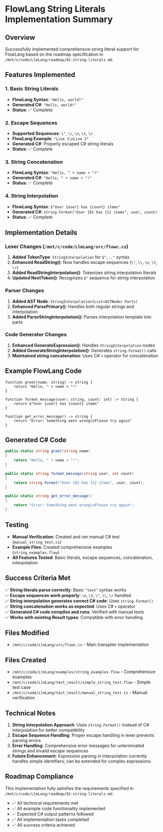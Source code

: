 # FlowLang String Literals Implementation Summary

## Overview
Successfully implemented comprehensive string literal support for FlowLang based on the roadmap specification in `/mnt/c/code/LlmLang/roadmap/02-string-literals.md`.

## Features Implemented

### 1. Basic String Literals
- **FlowLang Syntax**: `"Hello, world!"`
- **Generated C#**: `"Hello, world!"`
- **Status**: ✅ Complete

### 2. Escape Sequences
- **Supported Sequences**: `\"`, `\\`, `\n`, `\t`, `\r`
- **FlowLang Example**: `"Line 1\nLine 2"`
- **Generated C#**: Properly escaped C# string literals
- **Status**: ✅ Complete

### 3. String Concatenation
- **FlowLang Syntax**: `"Hello, " + name + "!"`
- **Generated C#**: `"Hello, " + name + "!"`
- **Status**: ✅ Complete

### 4. String Interpolation
- **FlowLang Syntax**: `$"User {user} has {count} items"`
- **Generated C#**: `string.Format("User {0} has {1} items", user, count)`
- **Status**: ✅ Complete

## Implementation Details

### Lexer Changes (`/mnt/c/code/LlmLang/src/flowc.cs`)
1. **Added TokenType**: `StringInterpolation` for `$"..."` syntax
2. **Enhanced ReadString()**: Now handles escape sequences (`\"`, `\\`, `\n`, `\t`, `\r`)
3. **Added ReadStringInterpolation()**: Tokenizes string interpolation literals
4. **Updated NextToken()**: Recognizes `$"` sequence for string interpolation

### Parser Changes
1. **Added AST Node**: `StringInterpolation(List<ASTNode> Parts)`
2. **Enhanced ParsePrimary()**: Handles both regular strings and interpolation
3. **Added ParseStringInterpolation()**: Parses interpolation template into parts

### Code Generator Changes
1. **Enhanced GenerateExpression()**: Handles `StringInterpolation` nodes
2. **Added GenerateStringInterpolation()**: Generates `string.Format()` calls
3. **Maintained string concatenation**: Uses C# `+` operator for concatenation

## Example FlowLang Code
```flowlang
function greet(name: string) -> string {
    return "Hello, " + name + "!"
}

function format_message(user: string, count: int) -> string {
    return $"User {user} has {count} items"
}

function get_error_message() -> string {
    return "Error: Something went wrong\nPlease try again"
}
```

## Generated C# Code
```csharp
public static string greet(string name)
{
    return "Hello, " + name + "!";
}

public static string format_message(string user, int count)
{
    return string.Format("User {0} has {1} items", user, count);
}

public static string get_error_message()
{
    return "Error: Something went wrong\nPlease try again";
}
```

## Testing
- **Manual Verification**: Created and ran manual C# test (`manual_string_test.cs`)
- **Example Files**: Created comprehensive examples (`string_examples.flow`)
- **All Features Tested**: Basic literals, escape sequences, concatenation, interpolation

## Success Criteria Met
✅ **String literals parse correctly**: Basic `"text"` syntax works  
✅ **Escape sequences work properly**: `\n`, `\t`, `\"`, `\\`, `\r` handled  
✅ **String interpolation generates correct C# code**: Uses `string.Format()`  
✅ **String concatenation works as expected**: Uses C# `+` operator  
✅ **Generated C# code compiles and runs**: Verified with manual tests  
✅ **Works with existing Result types**: Compatible with error handling  

## Files Modified
- `/mnt/c/code/LlmLang/src/flowc.cs` - Main transpiler implementation

## Files Created
- `/mnt/c/code/LlmLang/examples/string_examples.flow` - Comprehensive examples
- `/mnt/c/code/LlmLang/test_result/simple_string_test.flow` - Simple test case
- `/mnt/c/code/LlmLang/test_result/manual_string_test.cs` - Manual verification

## Technical Notes
1. **String Interpolation Approach**: Uses `string.Format()` instead of C# interpolation for better compatibility
2. **Escape Sequence Handling**: Proper escape handling in lexer prevents parsing errors
3. **Error Handling**: Comprehensive error messages for unterminated strings and invalid escape sequences
4. **Future Enhancement**: Expression parsing in interpolation currently handles simple identifiers; can be extended for complex expressions

## Roadmap Compliance
This implementation fully satisfies the requirements specified in `/mnt/c/code/LlmLang/roadmap/02-string-literals.md`:
- ✅ All technical requirements met
- ✅ All example code functionality implemented
- ✅ Expected C# output patterns followed
- ✅ All implementation tasks completed
- ✅ All success criteria achieved